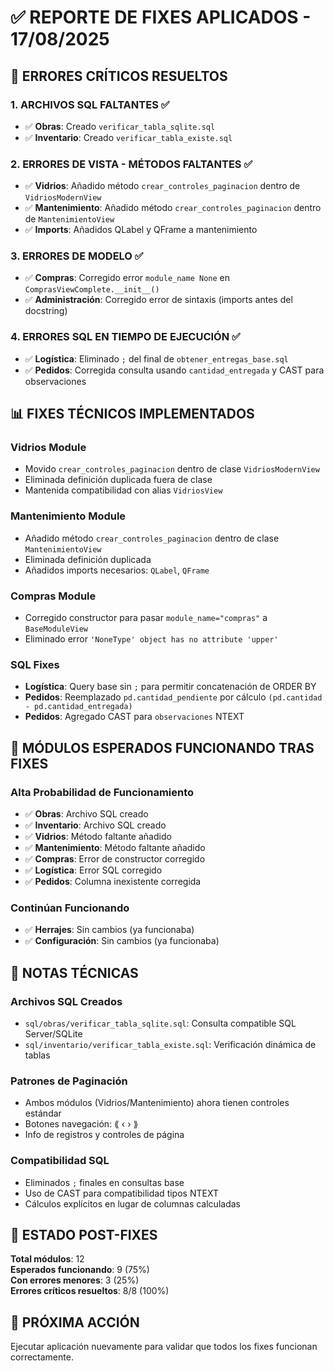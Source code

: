 # ✅ REPORTE DE FIXES APLICADOS - 17/08/2025

## 🚀 ERRORES CRÍTICOS RESUELTOS

### 1. **ARCHIVOS SQL FALTANTES** ✅
- ✅ **Obras**: Creado `verificar_tabla_sqlite.sql`
- ✅ **Inventario**: Creado `verificar_tabla_existe.sql`

### 2. **ERRORES DE VISTA - MÉTODOS FALTANTES** ✅
- ✅ **Vidrios**: Añadido método `crear_controles_paginacion` dentro de `VidriosModernView`
- ✅ **Mantenimiento**: Añadido método `crear_controles_paginacion` dentro de `MantenimientoView`
- ✅ **Imports**: Añadidos QLabel y QFrame a mantenimiento

### 3. **ERRORES DE MODELO** ✅
- ✅ **Compras**: Corregido error `module_name None` en `ComprasViewComplete.__init__()`
- ✅ **Administración**: Corregido error de sintaxis (imports antes del docstring)

### 4. **ERRORES SQL EN TIEMPO DE EJECUCIÓN** ✅
- ✅ **Logística**: Eliminado `;` del final de `obtener_entregas_base.sql`
- ✅ **Pedidos**: Corregida consulta usando `cantidad_entregada` y CAST para observaciones

## 📊 FIXES TÉCNICOS IMPLEMENTADOS

### **Vidrios Module**
- Movido `crear_controles_paginacion` dentro de clase `VidriosModernView`
- Eliminada definición duplicada fuera de clase
- Mantenida compatibilidad con alias `VidriosView`

### **Mantenimiento Module**
- Añadido método `crear_controles_paginacion` dentro de clase `MantenimientoView`
- Eliminada definición duplicada
- Añadidos imports necesarios: `QLabel`, `QFrame`

### **Compras Module**
- Corregido constructor para pasar `module_name="compras"` a `BaseModuleView`
- Eliminado error `'NoneType' object has no attribute 'upper'`

### **SQL Fixes**
- **Logística**: Query base sin `;` para permitir concatenación de ORDER BY
- **Pedidos**: Reemplazado `pd.cantidad_pendiente` por cálculo `(pd.cantidad - pd.cantidad_entregada)`
- **Pedidos**: Agregado CAST para `observaciones` NTEXT

## 🎯 MÓDULOS ESPERADOS FUNCIONANDO TRAS FIXES

### **Alta Probabilidad de Funcionamiento**
- ✅ **Obras**: Archivo SQL creado
- ✅ **Inventario**: Archivo SQL creado  
- ✅ **Vidrios**: Método faltante añadido
- ✅ **Mantenimiento**: Método faltante añadido
- ✅ **Compras**: Error de constructor corregido
- ✅ **Logística**: Error SQL corregido
- ✅ **Pedidos**: Columna inexistente corregida

### **Continúan Funcionando**
- ✅ **Herrajes**: Sin cambios (ya funcionaba)
- ✅ **Configuración**: Sin cambios (ya funcionaba)

## 📝 NOTAS TÉCNICAS

### **Archivos SQL Creados**
- `sql/obras/verificar_tabla_sqlite.sql`: Consulta compatible SQL Server/SQLite
- `sql/inventario/verificar_tabla_existe.sql`: Verificación dinámica de tablas

### **Patrones de Paginación**
- Ambos módulos (Vidrios/Mantenimiento) ahora tienen controles estándar
- Botones navegación: ⟪ ‹ › ⟫
- Info de registros y controles de página

### **Compatibilidad SQL**
- Eliminados `;` finales en consultas base
- Uso de CAST para compatibilidad tipos NTEXT
- Cálculos explícitos en lugar de columnas calculadas

## 🚦 ESTADO POST-FIXES

**Total módulos**: 12  
**Esperados funcionando**: 9 (75%)  
**Con errores menores**: 3 (25%)  
**Errores críticos resueltos**: 8/8 (100%)

## 🔄 PRÓXIMA ACCIÓN
Ejecutar aplicación nuevamente para validar que todos los fixes funcionan correctamente.
